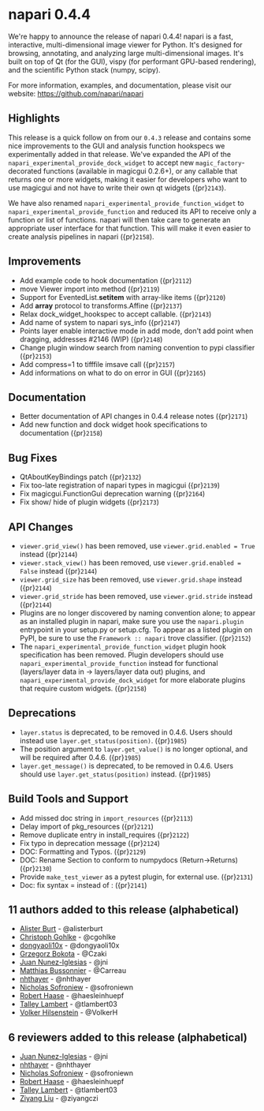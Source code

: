 # napari 0.4.4

We're happy to announce the release of napari 0.4.4!
napari is a fast, interactive, multi-dimensional image viewer for Python.
It's designed for browsing, annotating, and analyzing large multi-dimensional
images. It's built on top of Qt (for the GUI), vispy (for performant GPU-based
rendering), and the scientific Python stack (numpy, scipy).


For more information, examples, and documentation, please visit our website:
https://github.com/napari/napari

## Highlights
This release is a quick follow on from our `0.4.3` release and contains some
nice improvements to the GUI and analysis function hookspecs we experimentally
added in that release. We've expanded the API of the
`napari_experimental_provide_dock_widget` to accept new `magic_factory`-
decorated functions (available in magicgui 0.2.6+), or any callable that
returns one or more widgets, making it easier for developers who want to use
magicgui and not have to write their own qt widgets ({pr}`2143`).

We have also renamed `napari_experimental_provide_function_widget` to
`napari_experimental_provide_function` and reduced its API to receive only a
function or list of functions. napari will then take care to generate an
appropriate user interface for that function. This will make it even easier to
create analysis pipelines in napari ({pr}`2158`).


## Improvements
- Add example code to hook documentation ({pr}`2112`)
- move Viewer import into method ({pr}`2119`)
- Support for EventedList.__setitem__ with array-like items ({pr}`2120`)
- Add __array__ protocol to transforms.Affine ({pr}`2137`)
- Relax dock_widget_hookspec to accept callable. ({pr}`2143`)
- Add name of system to napari sys_info ({pr}`2147`)
- Points layer enable interactive mode in add mode, don't add point when dragging, addresses #2146 (WIP) ({pr}`2148`)
- Change plugin window search from naming convention to pypi classifier ({pr}`2153`)
- Add compress=1 to tifffile imsave call ({pr}`2157`)
- Add informations on what to do on error in GUI ({pr}`2165`)

## Documentation
- Better documentation of API changes in 0.4.4 release notes ({pr}`2171`)
- Add new function and dock widget hook specifications to documentation ({pr}`2158`)

## Bug Fixes
- QtAboutKeyBindings patch ({pr}`2132`)
- Fix too-late registration of napari types in magicgui ({pr}`2139`)
- Fix magicgui.FunctionGui deprecation warning ({pr}`2164`)
- Fix show/ hide of plugin widgets ({pr}`2173`)


## API Changes
- `viewer.grid_view()` has been removed, use `viewer.grid.enabled = True`
  instead ({pr}`2144`)
- `viewer.stack_view()` has been removed, use `viewer.grid.enabled = False`
  instead ({pr}`2144`)
- `viewer.grid_size` has been removed, use `viewer.grid.shape` instead ({pr}`2144`)
- `viewer.grid_stride` has been removed, use `viewer.grid.stride` instead
  ({pr}`2144`)
- Plugins are no longer discovered by naming convention alone; to appear as an
  installed plugin in napari, make sure you use the `napari.plugin`
  entrypoint in your setup.py or setup.cfg. To appear as a listed plugin on
  PyPI, be sure to use the `Framework :: napari` trove classifier. ({pr}`2152`)
- The `napari_experimental_provide_function_widget` plugin hook
  specification has been removed. Plugin developers should use
  `napari_experimental_provide_function` instead for functional
  (layers/layer data in -> layers/layer data out) plugins, and
  `napari_experimental_provide_dock_widget` for more elaborate plugins
  that require custom widgets. ({pr}`2158`)


## Deprecations
- `layer.status` is deprecated, to be removed in 0.4.6. Users should instead
  use `layer.get_status(position)`. ({pr}`1985`)
- The position argument to `layer.get_value()` is no longer optional, and will
  be required after 0.4.6. ({pr}`1985`)
- `layer.get_message()` is deprecated, to be removed in 0.4.6. Users should use
  `layer.get_status(position)` instead. ({pr}`1985`)


## Build Tools and Support
- Add missed doc string in `import_resources` ({pr}`2113`)
- Delay import of pkg_resources ({pr}`2121`)
- Remove duplicate entry in install_requires ({pr}`2122`)
- Fix typo in deprecation message ({pr}`2124`)
- DOC: Formatting and Typos. ({pr}`2129`)
- DOC: Rename Section to conform to numpydocs (Return->Returns) ({pr}`2130`)
- Provide `make_test_viewer` as a pytest plugin, for external use. ({pr}`2131`)
- Doc: fix syntax = instead of : ({pr}`2141`)


## 11 authors added to this release (alphabetical)

- [Alister Burt](https://github.com/napari/napari/commits?author=alisterburt) - @alisterburt
- [Christoph Gohlke](https://github.com/napari/napari/commits?author=cgohlke) - @cgohlke
- [dongyaoli10x](https://github.com/napari/napari/commits?author=dongyaoli10x) - @dongyaoli10x
- [Grzegorz Bokota](https://github.com/napari/napari/commits?author=Czaki) - @Czaki
- [Juan Nunez-Iglesias](https://github.com/napari/napari/commits?author=jni) - @jni
- [Matthias Bussonnier](https://github.com/napari/napari/commits?author=Carreau) - @Carreau
- [nhthayer](https://github.com/napari/napari/commits?author=nhthayer) - @nhthayer
- [Nicholas Sofroniew](https://github.com/napari/napari/commits?author=sofroniewn) - @sofroniewn
- [Robert Haase](https://github.com/napari/napari/commits?author=haesleinhuepf) - @haesleinhuepf
- [Talley Lambert](https://github.com/napari/napari/commits?author=tlambert03) - @tlambert03
- [Volker Hilsenstein](https://github.com/napari/napari/commits?author=VolkerH) - @VolkerH


## 6 reviewers added to this release (alphabetical)

- [Juan Nunez-Iglesias](https://github.com/napari/napari/commits?author=jni) - @jni
- [nhthayer](https://github.com/napari/napari/commits?author=nhthayer) - @nhthayer
- [Nicholas Sofroniew](https://github.com/napari/napari/commits?author=sofroniewn) - @sofroniewn
- [Robert Haase](https://github.com/napari/napari/commits?author=haesleinhuepf) - @haesleinhuepf
- [Talley Lambert](https://github.com/napari/napari/commits?author=tlambert03) - @tlambert03
- [Ziyang Liu](https://github.com/napari/napari/commits?author=ziyangczi) - @ziyangczi
